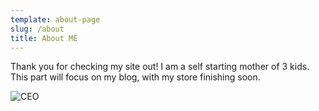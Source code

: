```yaml
---
template: about-page
slug: /about
title: About ME
---
```

Thank you for checking my site out! I am a self starting mother of 3 kids. This part will focus on my blog, with my store finishing soon.

![CEO](/assets/ceo.svg "Boss")
